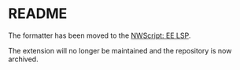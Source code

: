 # README

The formatter has been moved to the [NWScript: EE LSP](https://github.com/PhilippeChab/nwscript-ee-language-server). 

The extension will no longer be maintained and the repository is now archived.